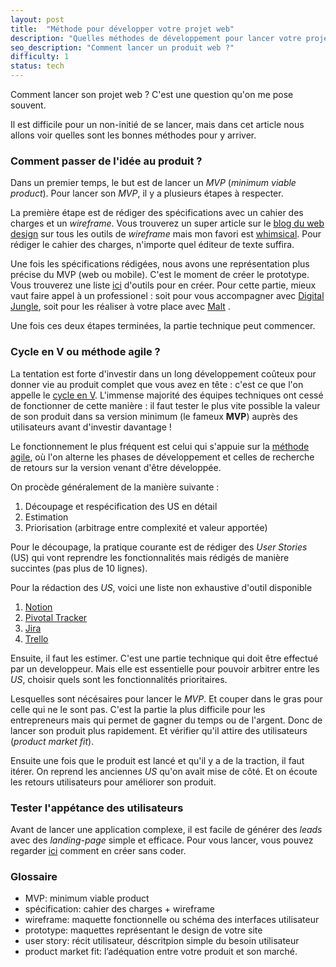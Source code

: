 ```yaml
---
layout: post
title:  "Méthode pour développer votre projet web"
description: "Quelles méthodes de développement pour lancer votre projet web ?"
seo_description: "Comment lancer un produit web ?"
difficulty: 1
status: tech
---
```


Comment lancer son projet web ? C'est une question qu'on me pose souvent.

Il est difficile pour un non-initié de se lancer, mais dans cet article nous allons voir quelles sont les bonnes méthodes pour y arriver.

### Comment passer de l'idée au produit ?

Dans un premier temps, le but est de lancer un *MVP* (*minimum viable product*). Pour lancer son *MVP*, il y a plusieurs étapes à respecter.

La première étape est de rédiger des spécifications avec un cahier des charges et un *wireframe*. Vous trouverez un super article sur le
<a href="https://www.blogduwebdesign.com/logiciels-wireframe-prototype/" class= "underlined" target="_blank">blog du web design</a> sur tous les outils de *wireframe* mais mon favori est <a href="https://whimsical.com/" class= "underlined" target="_blank">whimsical</a>. Pour rédiger le cahier des charges, n'importe quel éditeur de texte suffira.

Une fois les spécifications rédigées, nous avons une représentation plus précise du MVP (web ou mobile). C'est le moment de créer le prototype. Vous trouverez une liste
<a href="https://www.blogduwebdesign.com/logiciels-wireframe-prototype/#Logiciels_pour_creer_des_prototypes" class= "underlined" target="_blank">ici</a> d'outils pour en créer. Pour cette partie, mieux vaut faire appel à un professionel : soit pour vous accompagner avec <a href="https://www.digitaljungle.camp/" class= "underlined" target="_blank">Digital Jungle</a>, soit pour les réaliser à votre place avec <a href="https://www.malt.fr/s?q=web+designer&as=t" class= "underlined" target="_blank">Malt</a> .

Une fois ces deux étapes terminées, la partie technique peut commencer.

### Cycle en V ou méthode agile ?

La tentation est forte d'investir dans un long développement coûteux pour donner vie au produit complet que vous avez en tête : c'est ce que l'on appelle le <a href="https://fr.wikipedia.org/wiki/Cycle_en_V" class= "underlined" target="_blank">cycle en V</a>. L'immense majorité des équipes techniques ont cessé de fonctionner de cette manière : il faut tester le plus vite possible la valeur de son produit dans sa version minimum (le fameux **MVP**) auprès des utilisateurs avant d'investir davantage !

Le fonctionnement le plus fréquent est celui qui s'appuie sur la <a href="https://agilemanifesto.org/iso/fr/manifesto.html" class= "underlined" target="_blank">méthode agile</a>, où l'on alterne les phases de développement et celles de recherche de retours sur la version venant d'être développée.

On procède généralement de la manière suivante :

1. Découpage et respécification des US en détail
2. Estimation
3. Priorisation (arbitrage entre complexité et valeur apportée)

Pour le découpage, la pratique courante est de rédiger des *User Stories* (US) qui vont reprendre les fonctionnalités mais rédigés de manière succintes (pas plus de 10 lignes).

Pour la rédaction des *US*, voici une liste non exhaustive d'outil disponible

1. <a href="https://www.notion.so/" class= "underlined" target="_blank">Notion</a>
2. <a href="https://www.pivotaltracker.com/" class= "underlined" target="_blank">Pivotal Tracker</a>
3. <a href="https://www.atlassian.com/fr/software/jira" class= "underlined" target="_blank">Jira</a>
4. <a href="https://trello.com/" class= "underlined" target="_blank">Trello</a>

Ensuite, il faut les estimer. C'est une partie technique qui doit être effectué par un developpeur. Mais elle est essentielle pour pouvoir arbitrer entre les *US*, choisir quels sont les fonctionnalités prioritaires.

Lesquelles sont nécésaires pour lancer le *MVP*. Et couper dans le gras pour celle qui ne le sont pas. C'est la partie la plus difficile pour les entrepreneurs mais qui permet de gagner du temps ou de l'argent. Donc de lancer son produit plus rapidement. Et vérifier qu'il attire des utilisateurs (*product market fit*).

Ensuite une fois que le produit est lancé et qu'il y a de la traction, il faut itérer. On reprend les anciennes *US* qu'on avait mise de côté. Et on écoute les retours utilisateurs pour améliorer son produit.

### Tester l'appétance des utilisateurs

Avant de lancer une application complexe, il est facile de générer des *leads* avec des *landing-page* simple et efficace. Pour vous lancer, vous pouvez regarder <a href="https://www.blogduwebdesign.com/logiciels-landing-pages/" class= "underlined" target="_blank">ici</a> comment en créer sans coder.

### Glossaire

+ MVP: minimum viable product
+ spécification: cahier des charges + wireframe
+ wireframe: maquette fonctionnelle ou schéma des interfaces utilisateur
+ prototype: maquettes représentant le design de votre site
+ user story: récit utilisateur, déscritpion simple du besoin utilisateur
+ product market fit: l’adéquation entre votre produit et son marché.
